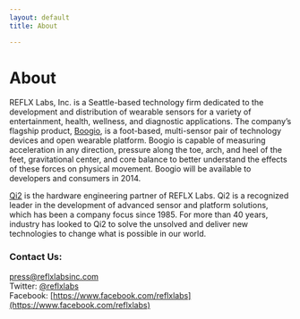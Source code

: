 ```yaml
---
layout: default
title: About

---
```


# About

REFLX Labs, Inc. is a Seattle-based technology firm dedicated to the development and distribution of wearable sensors for a variety of entertainment, health, wellness, and diagnostic applications. The company’s flagship product, [Boogio](http://boogio.com), is a foot-based, multi-sensor pair of technology devices and open wearable platform. Boogio is capable of measuring acceleration in any direction, pressure along the toe, arch, and heel of the feet, gravitational center, and core balance to better understand the effects of these forces on physical movement. Boogio will be available to developers and consumers in 2014.

[Qi2](http://www.qi2.com/) is the hardware engineering partner of REFLX Labs. Qi2 is a recognized leader in the development of advanced sensor and platform solutions, which has been a company focus since 1985. For more than 40 years, industry has looked to Qi2 to solve the unsolved and deliver new technologies to change what is possible in our world.

### Contact Us:

[press@reflxlabsinc.com](mailto:press@reflxlabsinc.com)<br>
Twitter: [@reflxlabs](https://twitter.com/reflxlabs)<br>
Facebook: [https://www.facebook.com/reflxlabs](https://www.facebook.com/reflxlabs)
